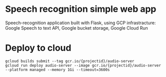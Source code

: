 # Speech recognition simple web app

Speech-recognition application built with Flask, using GCP infrastracture: Google Speech to text API, Google bucket storage, Google Cloud Run

# Deploy to cloud
```
gcloud builds submit --tag gcr.io/{projectid}/audio-server 
gcloud run deploy audio-server --image gcr.io/{projectid}/audio-server --platform managed --memory 1Gi --timeout=3600s
```
